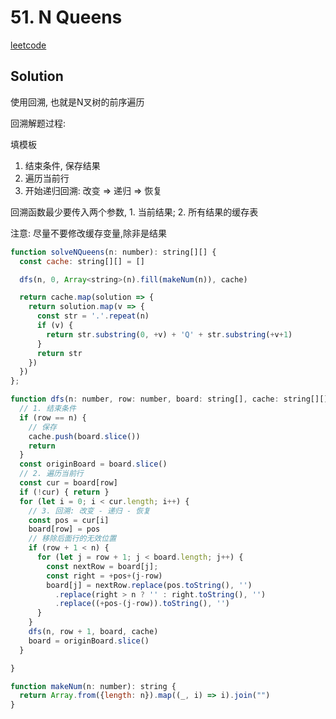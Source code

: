 # 51. N Queens

[leetcode](https://leetcode-cn.com/problems/n-queens/)

## Solution

使用回溯, 也就是N叉树的前序遍历

回溯解题过程:

填模板
1. 结束条件, 保存结果
2. 遍历当前行
3. 开始递归回溯: 改变 => 递归 => 恢复

回溯函数最少要传入两个参数, 1. 当前结果; 2. 所有结果的缓存表

注意: 尽量不要修改缓存变量,除非是结果


```js
function solveNQueens(n: number): string[][] {
  const cache: string[][] = []

  dfs(n, 0, Array<string>(n).fill(makeNum(n)), cache)

  return cache.map(solution => {
    return solution.map(v => {
      const str = '.'.repeat(n)
      if (v) {
        return str.substring(0, +v) + 'Q' + str.substring(+v+1)
      }
      return str
    })
  })
};

function dfs(n: number, row: number, board: string[], cache: string[][]) {
  // 1. 结束条件
  if (row == n) {
    // 保存
    cache.push(board.slice())
    return
  }
  const originBoard = board.slice()
  // 2. 遍历当前行
  const cur = board[row]
  if (!cur) { return }
  for (let i = 0; i < cur.length; i++) {
    // 3. 回溯: 改变 - 递归 - 恢复
    const pos = cur[i]
    board[row] = pos
    // 移除后面行的无效位置
    if (row + 1 < n) {
      for (let j = row + 1; j < board.length; j++) {
        const nextRow = board[j];
        const right = +pos+(j-row)
        board[j] = nextRow.replace(pos.toString(), '')
          .replace(right > n ? '' : right.toString(), '')
          .replace((+pos-(j-row)).toString(), '')
      }
    }
    dfs(n, row + 1, board, cache)
    board = originBoard.slice()
  }

}

function makeNum(n: number): string {
  return Array.from({length: n}).map((_, i) => i).join("")
}

```